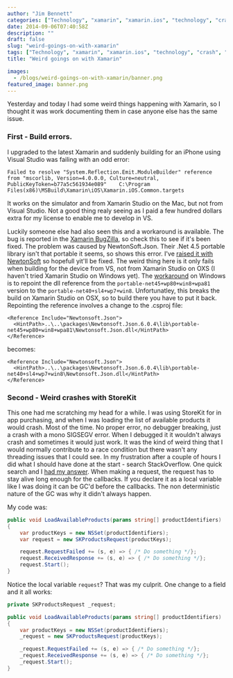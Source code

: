 ```yaml
---
author: "Jim Bennett"
categories: ["Technology", "xamarin", "xamarin.ios", "technology", "crash", "mono", "sigsegv", "storekit", "skproductsrequest", "json", "newtonsoft", "build error"]
date: 2014-09-06T07:40:58Z
description: ""
draft: false
slug: "weird-goings-on-with-xamarin"
tags: ["Technology", "xamarin", "xamarin.ios", "technology", "crash", "mono", "sigsegv", "storekit", "skproductsrequest", "json", "newtonsoft", "build error"]
title: "Weird goings on with Xamarin"

images:
  - /blogs/weird-goings-on-with-xamarin/banner.png
featured_image: banner.png
---
```



Yesterday and today I had some weird things happening with Xamarin, so I thought it was work documenting them in case anyone else has the same issue.

### First - Build errors.

I upgraded to the latest Xamarin and suddenly building for an iPhone using Visual Studio was failing with an odd error:

`Failed to resolve "System.Reflection.Emit.ModuleBuilder" reference from "mscorlib, Version=4.0.0.0, Culture=neutral, PublicKeyToken=b77a5c561934e089"    C:\Program Files(x86)\MSBuild\Xamarin\iOS\Xamarin.iOS.Common.targets`

It works on the simulator and from Xamarin Studio on the Mac, but not from Visual Studio.  Not a good thing realy seeing as I paid a few hundred dollars extra for my license to enable me to develop in VS.

Luckily someone else had also seen this and a workaround is available.  The bug is reported in the [Xamarin BugZilla](https://bugzilla.xamarin.com/show_bug.cgi?id=22636), so check this to see if it's been fixed.
The problem was caused by NewtonSoft.Json.  Their .Net 4.5 portable library isn't that portable it seems, so shows this error.  I've [raised it with NewtonSoft](https://github.com/JamesNK/Newtonsoft.Json/issues/366) so hopefull yit'll be fixed.  The weird thing here is it only fails when building for the device from VS, not from Xamarin Studio on OXS (I haven't tried Xamarin Studio on Windows yet).
The [workaround](https://bugzilla.xamarin.com/show_bug.cgi?id=22636#c11) on Windows is to repoint the dll reference from the `portable-net45+wp80+win8+wpa81` version to the `portable-net40+sl4+wp7+win8`.  Unfortunatley, this breaks the build on Xamarin Studio on OSX, so to build there you have to put it back.
Repointing the reference involves a change to the .csproj file:

```
<Reference Include="Newtonsoft.Json">
  <HintPath>..\..\packages\Newtonsoft.Json.6.0.4\lib\portable-net45+wp80+win8+wpa81\Newtonsoft.Json.dll</HintPath>
</Reference>
```

becomes:

```
<Reference Include="Newtonsoft.Json">
  <HintPath>..\..\packages\Newtonsoft.Json.6.0.4\lib\portable-net40+sl4+wp7+win8\Newtonsoft.Json.dll</HintPath>
</Reference>
```

### Second - Weird crashes with StoreKit

This one had me scratching my head for a while.  I was using StoreKit for in app purchasing, and when I was loading the list of available products it would crash.  Most of the time.  No proper error, no debugger breaking, just a crash with a mono SIGSEGV error.  When I debugged it it wouldn't always crash and sometimes it would just work.  It was the kind of weird thing that I would normally contribute to a race condition but there wasn't any threading issues that I could see.
In my frustration after a couple of hours I did what I should have done at the start - search StackOverflow.  One quick search and I [had my answer](http://stackoverflow.com/questions/3324596/storekit-skproductsrequest-crash).  When making a request, the request has to stay alive long enough for the callbacks.  If you declare it as a local variable like I was doing it can be GC'd before the callbacks.  The non deterministic nature of the GC was why it didn't always happen.

My code was:

```cs
public void LoadAvailableProducts(params string[] productIdentifiers)
{
    var productKeys = new NSSet(productIdentifiers);
    var request = new SKProductsRequest(productKeys);

    request.RequestFailed += (s, e) => { /* Do something */};
    request.ReceivedResponse += (s, e) => { /* Do something */};
    request.Start();
}
```
 
Notice the local variable `request`?  That was my culprit.  One change to a field and it all works:

```cs
private SKProductsRequest _request;

public void LoadAvailableProducts(params string[] productIdentifiers)
{
    var productKeys = new NSSet(productIdentifiers);
    _request = new SKProductsRequest(productKeys);

    _request.RequestFailed += (s, e) => { /* Do something */};
    _request.ReceivedResponse += (s, e) => { /* Do something */};
    _request.Start();
}
```

